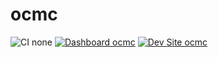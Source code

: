 # ocmc

![CI none](https://img.shields.io/badge/ci-none-orange.svg)
[![Dashboard ocmc](https://img.shields.io/badge/dashboard-ocmc-yellow.svg)](https://dashboard.pantheon.io/sites/56fc199e-402e-4733-87e4-f50029b384b8#dev/code)
[![Dev Site ocmc](https://img.shields.io/badge/site-ocmc-blue.svg)](http://dev-ocmc.pantheonsite.io/)